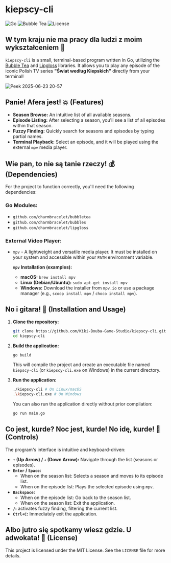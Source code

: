 # kiepscy-cli

![Go](https://img.shields.io/badge/Go-1.22-blue.svg?style=flat-square&logo=go)
![Bubble Tea](https://img.shields.io/badge/Bubble%20Tea-Terminal%20UI-purple.svg?style=flat-square&logo=go)
![License](https://img.shields.io/badge/License-MIT-green.svg?style=flat-square)

## W tym kraju nie ma pracy dla ludzi z moim wykształceniem 🍺

`kiepscy-cli` is a small, terminal-based program written in Go, utilizing the [Bubble Tea](https://github.com/charmbracelet/bubbletea) and [Lipgloss](https://github.com/charmbracelet/lipgloss) libraries. It allows you to play any episode of the iconic Polish TV series **"Świat według Kiepskich"** directly from your terminal!

![Peek 2025-06-23 20-57](https://github.com/user-attachments/assets/aa55ac92-5187-42bf-9495-5c455e4a9425)

## Panie! Afera jest! 💥 (Features)

* **Season Browse:** An intuitive list of all available seasons.
* **Episode Listing:** After selecting a season, you'll see a list of all episodes within that season.
* **Fuzzy Finding:** Quickly search for seasons and episodes by typing partial names.
* **Terminal Playback:** Select an episode, and it will be played using the external `mpv` media player.

## Wie pan, to nie są tanie rzeczy! 💰 (Dependencies)

For the project to function correctly, you'll need the following dependencies:

### Go Modules:

* `github.com/charmbracelet/bubbletea`
* `github.com/charmbracelet/bubbles`
* `github.com/charmbracelet/lipgloss`

### External Video Player:

* `mpv` - A lightweight and versatile media player. It must be installed on your system and accessible within your `PATH` environment variable.

    **`mpv` Installation (examples):**
    * **macOS:** `brew install mpv`
    * **Linux (Debian/Ubuntu):** `sudo apt-get install mpv`
    * **Windows:** Download the installer from `mpv.io` or use a package manager (e.g., `scoop install mpv` / `choco install mpv`).

## No i gitara! 🎸 (Installation and Usage)

1.  **Clone the repository:**
    ```bash
    git clone https://github.com/Kiki-Bouba-Game-Studio/kiepscy-cli.git # Change to your repository URL
    cd kiepscy-cli
    ```

2.  **Build the application:**
    ```bash
    go build
    ```
    This will compile the project and create an executable file named `kiepscy-cli` (or `kiepscy-cli.exe` on Windows) in the current directory.

3.  **Run the application:**
    ```bash
    ./kiepscy-cli # On Linux/macOS
    .\kiepscy-cli.exe # On Windows
    ```
    You can also run the application directly without prior compilation:
    ```bash
    go run main.go
    ```

## Co jest, kurde? Noc jest, kurde! No idę, kurde! 🌛 (Controls)

The program's interface is intuitive and keyboard-driven:

* **`↑` (Up Arrow) / `↓` (Down Arrow):** Navigate through the list (seasons or episodes).
* **`Enter` / `Space`:**
    * When on the season list: Selects a season and moves to its episode list.
    * When on the episode list: Plays the selected episode using `mpv`.
* **`Backspace`:**
    * When on the episode list: Go back to the season list.
    * When on the season list: Exit the application.
* **`/`:** activates fuzzy finding, filtering the current list.
* **`Ctrl+C`:** Immediately exit the application.

## Albo jutro się spotkamy wiesz gdzie. U adwokata! 💼 (License)

This project is licensed under the MIT License. See the `LICENSE` file for more details.
